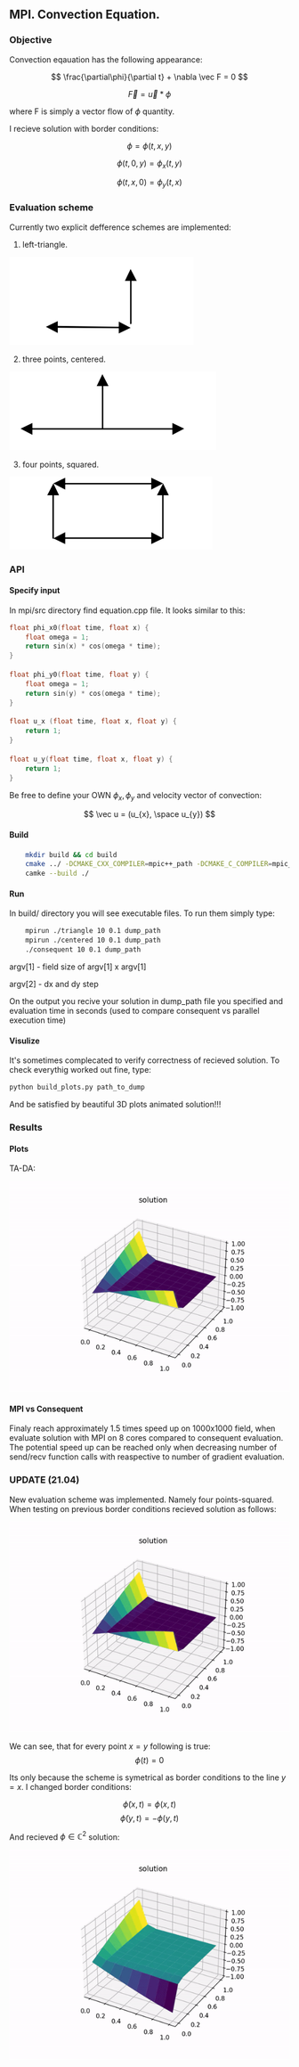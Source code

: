 ## MPI. Convection Equation.

### Objective

Convection eqauation has the following appearance:

$$ \frac{\partial\phi}{\partial t} + \nabla \vec F = 0 $$

$$ \vec F = \vec u * \phi $$

where F is simply a vector flow of $\phi$ quantity.

I recieve solution with border conditions:

$$ \phi = \phi(t, x, y) $$

$$ \phi(t, 0, y) = \phi_{x}(t, y) $$

$$ \phi(t, x, 0) = \phi_{y}(t, x) $$

### Evaluation scheme

Currently two explicit defference schemes are implemented:

1. left-triangle.

![picture](results/triangle.png)

2. three points, centered.

![picture](results/centered.png)

3. four points, squared.

![picture](results/squared.png)

### API

#### Specify input

In mpi/src directory find equation.cpp file. It looks similar to this:

```c
float phi_x0(float time, float x) {
    float omega = 1;
    return sin(x) * cos(omega * time);
}

float phi_y0(float time, float y) {
    float omega = 1;
    return sin(y) * cos(omega * time);
}

float u_x (float time, float x, float y) {
    return 1;
}

float u_y(float time, float x, float y) {
    return 1;
}
```

Be free to define your OWN $\phi_{x}, \phi_{y}$ and velocity vector of convection:

$$ \vec u = (u_{x}, \space u_{y}) $$

#### Build

```bash
    mkdir build && cd build
    cmake ../ -DCMAKE_CXX_COMPILER=mpic++_path -DCMAKE_C_COMPILER=mpic_path
    camke --build ./
```

#### Run

In build/ directory you will see executable files. To run them simply type:

```bash
    mpirun ./triangle 10 0.1 dump_path
    mpirun ./centered 10 0.1 dump_path
    ./consequent 10 0.1 dump_path
```

argv[1] - field size of argv[1] x argv[1]

argv[2] - dx and dy step

On the output you recive your solution in dump_path file you specified and evaluation time in seconds (used to compare consequent vs parallel execution time)

#### Visulize

It's sometimes complecated to verify correctness of recieved solution. To check everythig worked out fine, type:

```bash
python build_plots.py path_to_dump
```

And be satisfied by beautiful 3D plots animated solution!!!

### Results

#### Plots

TA-DA:

![results](results/gif_exmp.gif)

#### MPI vs Consequent

Finaly reach approximately 1.5 times speed up on 1000x1000 field, when evaluate solution with MPI on 8 cores compared to consequent evaluation. The potential speed up can be reached only when decreasing number of send/recv function calls with reaspective to number of gradient evaluation.

### UPDATE (21.04)
New evaluation scheme was implemented. Namely four points-squared. When testing on previous border conditions recieved solution as follows:

![gif](results/sol_issue.gif)

We can see, that for every point $x = y$ following is true: $$\phi(t) = 0$$

Its only because the scheme is symetrical as border conditions to the line $y = x$. I changed border conditions:

$$\tilde{\phi}(x, t) = \phi(x, t)$$
$$\tilde{\phi}(y, t) = - \phi(y, t)$$

And recieved $\phi \in \mathbb{C}^2$ solution:

![gif](results/sol_final.gif)
